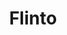 ---
title: Flinto
intro: Create interactive and animated prototypes of app designs.
linkurl: http://flinto.com
tags:
- Prototyping
- Animation
logo: "flinto.png"
---